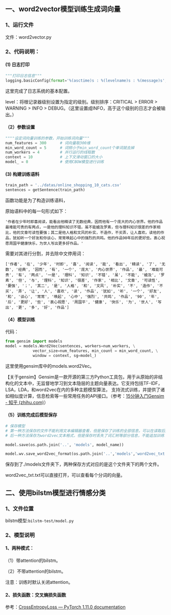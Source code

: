 ## 一、word2vector模型训练生成词向量

### 1、运行文件

文件：word2vector.py

### 2、代码说明：

#### (1) 日志打印

```python
"""打印日志信息"""
logging.basicConfig(format='%(asctime)s : %(levelname)s : %(message)s', level=logging.INFO)
```

这里完成了日志系统的基本配置。

level：将根记录器级别设置为指定的级别。级别排序：CRITICAL > ERROR > WARNING > INFO > DEBUG。（这里设置成INFO，高于这个级别的日志才会被输出。）


#### （2）参数设置

```python
""""设定词向量训练的参数，开始训练词向量"""
num_features = 300      # 词向量取300维
min_word_count = 5      # 词频小于min_word_count个单词就去掉
num_workers = 4         # 并行运行的线程数
context = 10            # 上下文滑动窗口的大小
model_ = 0              # 使用CBOW模型进行训练
```



#### (3) 构建训练语料

```python
train_path = '../datas/online_shopping_10_cats.csv'
sentences = getSentence(train_path)
```

函数功能是为了构造训练语料，

原始语料中的每一句形式如下：

```
'作者在少年时即喜阅读，能看出他精读了无数经典，因而他有一个庞大的内心世界。他的作品最难能可贵的有两点，一是他的理科知识不错，虽不能媲及罗素，但与理科知识很差的作家相比，他的文章可读性要强；其二是他人格和文风的朴实，不造作，不买弄，让人喜欢。读他的作品，犹如听一个好友和你谈心，常常唤起心中的强烈的共鸣。他的作品90年后的更好些。衷心祝愿周国平健康快乐，为世人写出更多好作品。'
```

需要对其进行分割，并去除中文停用词：

```
['作者', '在', '少年', '时即', '喜', '阅读', '能', '看出', '精读', '了', '无数', '经典', '因而', '有', '一个', '庞大', '内心世界', '作品', '最', '难能可贵', '有', '两点', '一是', '理科', '知识', '不错', '虽', '不能', '媲及', '罗素', '但', '与', '理科', '知识', '很差', '作家', '相比', '文章', '可读性', '要强', '；', '其二', '是', '人格', '和', '文风', '朴实', '不', '造作', '不买', '弄', '让', '人', '喜欢', '读', '作品', '犹如', '听', '一个', '好友', '和', '谈心', '常常', '唤起', '心中', '强烈', '共鸣', '作品', '90', '年', '后', '更好', '些', '衷心祝愿', '周国平', '健康', '快乐', '为', '世人', '写出', '更', '多', '好', '作品']
```



#### （4）模型训练

代码：

```python
from gensim import models
model = models.Word2Vec(sentences, workers=num_workers, \
            vector_size=num_features, min_count = min_word_count, \
            window = context, sg=model_)
```

这里使用gensim库中的models.word2Vec。

【关于gensim】Gensim是一款开源的第三方Python工具包，用于从原始的非结构化的文本中，无监督地学习到文本隐层的主题向量表达。它支持包括TF-IDF，LSA，LDA，和word2vec在内的多种主题模型算法，
支持流式训练，并提供了诸如相似度计算，信息检索等一些常用任务的API接口。（参考：[15分钟入门Gensim - 知乎 (zhihu.com)](https://zhuanlan.zhihu.com/p/37175253)）



#### （5）训练完成后模型保存

```python
# 保存模型
# 第一种方法保存的文件不能利用文本编辑器查看，但是保存了训练的全部信息，可以在读取后追加训练
# 后一种方法保存为word2vec文本格式，但是保存时丢失了词汇树等部分信息，不能追加训练

model.save(os.path.join('..', 'models', model_name))

model.wv.save_word2vec_format(os.path.join('..','models','word2vec_txt.txt'),binary = False)
```

保存到了./models文件夹下，两种保存方式对应的是这个文件夹下的两个文件。

word2vec_txt.txt可以直接打开，可以查看每个分词的向量。



## 二、使用bilstm模型进行情感分类

### 1、文件位置

bilstm模型:`bilstm-test/model.py`



### 2、模型说明

#### 1、两种模式：

（1）带attention的bilstm。

（2）不带attention的bilstm。

注意：训练时默认关闭attention。

#### 2、损失函数：交叉熵损失函数

参考：[CrossEntropyLoss — PyTorch 1.11.0 documentation](https://pytorch.org/docs/stable/generated/torch.nn.CrossEntropyLoss.html)